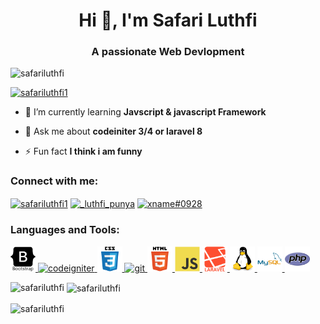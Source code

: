 <h1 align="center">Hi 👋, I'm Safari Luthfi</h1>
<h3 align="center">A passionate Web Devlopment</h3>

<p align="left"> <img src="https://komarev.com/ghpvc/?username=safariluthfi&label=Profile%20views&color=0e75b6&style=flat" alt="safariluthfi" /> </p>

<p align="left"> <a href="https://twitter.com/safariluthfi1" target="blank"><img src="https://img.shields.io/twitter/follow/safariluthfi1?logo=twitter&style=for-the-badge" alt="safariluthfi1" /></a> </p>

- 🌱 I’m currently learning **Javscript & javascript Framework**

- 💬 Ask me about **codeiniter 3/4 or laravel 8**

- ⚡ Fun fact **I think i am funny**

<h3 align="left">Connect with me:</h3>
<p align="left">
<a href="https://twitter.com/safariluthfi1" target="blank"><img align="center" src="https://raw.githubusercontent.com/rahuldkjain/github-profile-readme-generator/master/src/images/icons/Social/twitter.svg" alt="safariluthfi1" height="30" width="40" /></a>
<a href="https://instagram.com/_luthfi_punya" target="blank"><img align="center" src="https://raw.githubusercontent.com/rahuldkjain/github-profile-readme-generator/master/src/images/icons/Social/instagram.svg" alt="_luthfi_punya" height="30" width="40" /></a>
<a href="https://discord.gg/xname#0928" target="blank"><img align="center" src="https://raw.githubusercontent.com/rahuldkjain/github-profile-readme-generator/master/src/images/icons/Social/discord.svg" alt="xname#0928" height="30" width="40" /></a>
</p>

<h3 align="left">Languages and Tools:</h3>
<p align="left"> <a href="https://getbootstrap.com" target="_blank" rel="noreferrer"> <img src="https://raw.githubusercontent.com/devicons/devicon/master/icons/bootstrap/bootstrap-plain-wordmark.svg" alt="bootstrap" width="40" height="40"/> </a> <a href="https://codeigniter.com" target="_blank" rel="noreferrer"> <img src="https://cdn.worldvectorlogo.com/logos/codeigniter.svg" alt="codeigniter" width="40" height="40"/> </a> <a href="https://www.w3schools.com/css/" target="_blank" rel="noreferrer"> <img src="https://raw.githubusercontent.com/devicons/devicon/master/icons/css3/css3-original-wordmark.svg" alt="css3" width="40" height="40"/> </a> <a href="https://git-scm.com/" target="_blank" rel="noreferrer"> <img src="https://www.vectorlogo.zone/logos/git-scm/git-scm-icon.svg" alt="git" width="40" height="40"/> </a> <a href="https://www.w3.org/html/" target="_blank" rel="noreferrer"> <img src="https://raw.githubusercontent.com/devicons/devicon/master/icons/html5/html5-original-wordmark.svg" alt="html5" width="40" height="40"/> </a> <a href="https://developer.mozilla.org/en-US/docs/Web/JavaScript" target="_blank" rel="noreferrer"> <img src="https://raw.githubusercontent.com/devicons/devicon/master/icons/javascript/javascript-original.svg" alt="javascript" width="40" height="40"/> </a> <a href="https://laravel.com/" target="_blank" rel="noreferrer"> <img src="https://raw.githubusercontent.com/devicons/devicon/master/icons/laravel/laravel-plain-wordmark.svg" alt="laravel" width="40" height="40"/> </a> <a href="https://www.linux.org/" target="_blank" rel="noreferrer"> <img src="https://raw.githubusercontent.com/devicons/devicon/master/icons/linux/linux-original.svg" alt="linux" width="40" height="40"/> </a> <a href="https://www.mysql.com/" target="_blank" rel="noreferrer"> <img src="https://raw.githubusercontent.com/devicons/devicon/master/icons/mysql/mysql-original-wordmark.svg" alt="mysql" width="40" height="40"/> </a> <a href="https://www.php.net" target="_blank" rel="noreferrer"> <img src="https://raw.githubusercontent.com/devicons/devicon/master/icons/php/php-original.svg" alt="php" width="40" height="40"/> </a> </p>

<p><img align="left" src="https://github-readme-stats.vercel.app/api/top-langs?username=safariluthfi&show_icons=true&locale=en&layout=compact" alt="safariluthfi" /></p>

<p>&nbsp;<img align="center" src="https://github-readme-stats.vercel.app/api?username=safariluthfi&show_icons=true&locale=en" alt="safariluthfi" /></p>

<p><img align="center" src="https://github-readme-streak-stats.herokuapp.com/?user=safariluthfi&" alt="safariluthfi" /></p>


